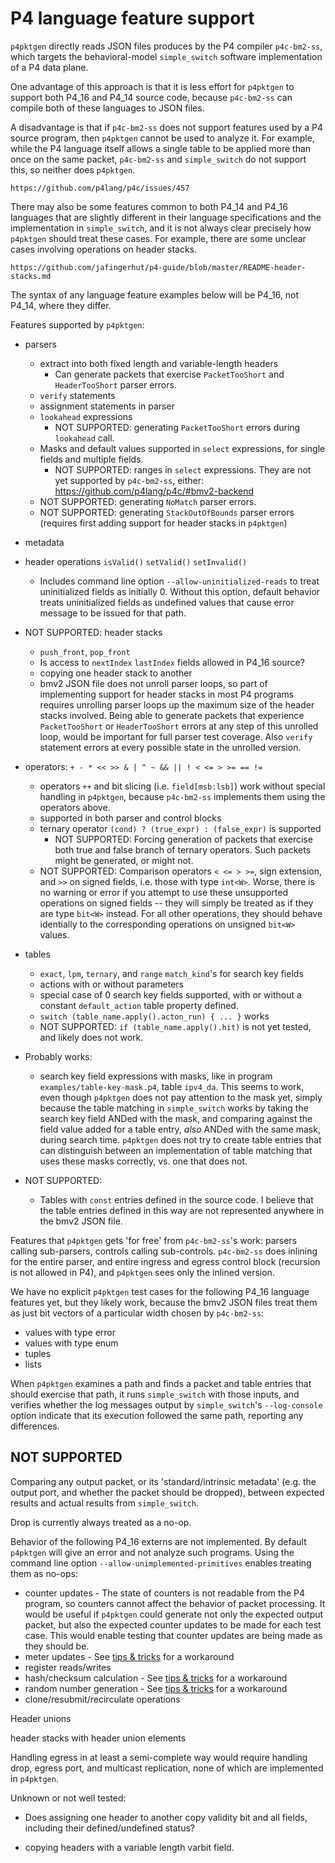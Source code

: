 # P4 language feature support

`p4pktgen` directly reads JSON files produces by the P4 compiler
`p4c-bm2-ss`, which targets the behavioral-model `simple_switch`
software implementation of a P4 data plane.

One advantage of this approach is that it is less effort for `p4pktgen`
to support both P4_16 and P4_14 source code, because `p4c-bm2-ss` can
compile both of these languages to JSON files.

A disadvantage is that if `p4c-bm2-ss` does not support features used
by a P4 source program, then `p4pktgen` cannot be used to analyze it.
For example, while the P4 language itself allows a single table to be
applied more than once on the same packet, `p4c-bm2-ss` and
`simple_switch` do not support this, so neither does `p4pktgen`.

    https://github.com/p4lang/p4c/issues/457

There may also be some features common to both P4_14 and P4_16
languages that are slightly different in their language specifications
and the implementation in `simple_switch`, and it is not always clear
precisely how `p4pktgen` should treat these cases.  For example, there
are some unclear cases involving operations on header stacks.

    https://github.com/jafingerhut/p4-guide/blob/master/README-header-stacks.md

The syntax of any language feature examples below will be P4_16, not
P4_14, where they differ.


Features supported by `p4pktgen`:

+ parsers
  + extract into both fixed length and variable-length headers
    + Can generate packets that exercise `PacketTooShort` and
      `HeaderTooShort` parser errors.
  + `verify` statements
  + assignment statements in parser
  + `lookahead` expressions
    + NOT SUPPORTED: generating `PacketTooShort` errors during
      `lookahead` call.
  + Masks and default values supported in `select` expressions, for
    single fields and multiple fields.
    + NOT SUPPORTED: ranges in `select` expressions.  They are not yet
      supported by `p4c-bm2-ss`, either:
      https://github.com/p4lang/p4c/#bmv2-backend
  + NOT SUPPORTED: generating `NoMatch` parser errors.
  + NOT SUPPORTED: generating `StackOutOfBounds` parser errors
    (requires first adding support for header stacks in `p4pktgen`)

+ metadata

+ header operations `isValid()` `setValid()` `setInvalid()`
  + Includes command line option `--allow-uninitialized-reads` to
    treat uninitialized fields as initially 0.  Without this option,
    default behavior treats uninitialized fields as undefined values
    that cause error message to be issued for that path.

+ NOT SUPPORTED: header stacks
  + `push_front`, `pop_front`
  + Is access to `nextIndex` `lastIndex` fields allowed in P4_16 source?
  + copying one header stack to another
  + bmv2 JSON file does not unroll parser loops, so part of
    implementing support for header stacks in most P4 programs
    requires unrolling parser loops up the maximum size of the
    header stacks involved.  Being able to generate packets that
    experience `PacketTooShort` or `HeaderTooShort` errors at any
    step of this unrolled loop, would be important for full parser
    test coverage.  Also `verify` statement errors at every possible
    state in the unrolled version.

+ operators: `+ - * << >> & | ^ ~ && || ! < <= > >= == !=`
  + operators `++` and bit slicing (i.e. `field[msb:lsb]`) work without
    special handling in `p4pktgen`, because `p4c-bm2-ss` implements them
    using the operators above.
  + supported in both parser and control blocks
  + ternary operator `(cond) ? (true_expr) : (false_expr)` is supported
    + NOT SUPPORTED: Forcing generation of packets that exercise both
      true and false branch of ternary operators.  Such packets might
      be generated, or might not.
  + NOT SUPPORTED: Comparison operators `< <= > >=`, sign extension,
    and `>>` on signed fields, i.e. those with type `int<W>`.  Worse,
    there is no warning or error if you attempt to use these
    unsupported operations on signed fields -- they will simply be
    treated as if they are type `bit<W>` instead.  For all other
    operations, they should behave identially to the corresponding
    operations on unsigned `bit<W>` values.

+ tables
  + `exact`, `lpm`, `ternary`, and `range` `match_kind`'s for search key fields
  + actions with or without parameters
  + special case of 0 search key fields supported, with or without a
    constant `default_action` table property defined.
  + `switch (table_name.apply().acton_run) { ... }` works
  + NOT SUPPORTED: `if (table_name.apply().hit)` is not yet tested,
    and likely does not work.

+ Probably works:
  + search key field expressions with masks, like in program
    `examples/table-key-mask.p4`, table `ipv4_da`.  This seems to
    work, even though `p4pktgen` does not pay attention to the mask
    yet, simply because the table matching in `simple_switch` works by
    taking the search key field ANDed with the mask, and comparing
    against the field value added for a table entry, _also_ ANDed with
    the same mask, during search time.  `p4pktgen` does not try to
    create table entries that can distinguish between an
    implementation of table matching that uses these masks correctly,
    vs. one that does not.
+ NOT SUPPORTED:
  + Tables with `const` entries defined in the source code.  I believe
    that the table entries defined in this way are not represented
    anywhere in the bmv2 JSON file.

Features that `p4pktgen` gets 'for free' from `p4c-bm2-ss`'s work:
parsers calling sub-parsers, controls calling sub-controls.
`p4c-bm2-ss` does inlining for the entire parser, and entire ingress
and egress control block (recursion is not allowed in P4), and
`p4pktgen` sees only the inlined version.

We have no explicit `p4pktgen` test cases for the following P4_16
language features yet, but they likely work, because the bmv2 JSON
files treat them as just bit vectors of a particular width chosen by
`p4c-bm2-ss`:

+ values with type error
+ values with type enum
+ tuples
+ lists

When `p4pktgen` examines a path and finds a packet and table entries
that should exercise that path, it runs `simple_switch` with those
inputs, and verifies whether the log messages output by
`simple_switch`'s `--log-console` option indicate that its execution
followed the same path, reporting any differences.


## NOT SUPPORTED

Comparing any output packet, or its 'standard/intrinsic metadata'
(e.g. the output port, and whether the packet should be dropped),
between expected results and actual results from `simple_switch`.

Drop is currently always treated as a no-op.

Behavior of the following P4_16 externs are not implemented.  By
default `p4pktgen` will give an error and not analyze such programs.
Using the command line option `--allow-unimplemented-primitives`
enables treating them as no-ops:

+ counter updates - The state of counters is not readable from the P4
  program, so counters cannot affect the behavior of packet
  processing.  It would be useful if `p4pktgen` could generate not
  only the expected output packet, but also the expected counter
  updates to be made for each test case.  This would enable testing
  that counter updates are being made as they should be.
+ meter updates - See [tips & tricks](tips-and-tricks.md#p4-programs-with-meters-or-hash-functions) for a workaround
+ register reads/writes
+ hash/checksum calculation - See [tips & tricks](tips-and-tricks.md#p4-programs-with-meters-or-hash-functions) for a workaround
+ random number generation - See [tips & tricks](tips-and-tricks.md#p4-programs-with-random-number-generation) for a workaround
+ clone/resubmit/recirculate operations

Header unions

header stacks with header union elements

Handling egress in at least a semi-complete way would require handling
drop, egress port, and multicast replication, none of which are
implemented in `p4pktgen`.

Unknown or not well tested:

+ Does assigning one header to another copy validity bit and all
  fields, including their defined/undefined status?

+ copying headers with a variable length varbit field.
